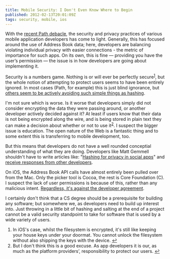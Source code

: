 ```yaml
---
title: Mobile Security: I Don't Even Know Where to Begin
published: 2012-02-13T20:01:09Z
tags: security, mobile, ios
---
```


With the [recent Path debacle](http://mclov.in/2012/02/08/path-uploads-your-entire-address-book-to-their-servers.html), the security and privacy practices of various mobile application developers has come to light. Generally, this has focused around the use of Address Book data; here, developers are balancing violating individual privacy with easier connections - the metric of importance for such apps. On its own, this is fine — providing you have the user’s permission — the issue is in how developers are going about implementing it.

Security is a numbers game. Nothing is or will ever be perfectly secure<sup><a href="#footnote_mobile_1" id="identifier_mobile_1" class="footnote-link">1</a></sup>, but the whole notion of attempting to protect users seems to have been entirely ignored. In most cases (Path, for example) this is just blind ignorance, but [others seem to be actively avoiding such simple things as hashing](http://mybroadband.co.za/news/cellular/43301-zing-mobile-messaging-app-all-the-details.html).

I'm not sure which is worse. Is it worse that developers simply did not consider encrypting the data they were passing around, or another developer actively decided against it? At least if users know that their data is not being encrypted along the wire, and is being stored in plain text they can make a decision about whether or not to use it<sup><a href="#footnote_mobile_2" id="identifier_mobile_2" class="footnote-link">2</a></sup>. I suspect the bigger issue is education. The open nature of the Web is a fantastic thing and to some extent this is transferring to mobile development, too. 

But this means that developers do not have a well rounded conceptial understanding of what they are doing. Developers like Matt Gemmell shouldn't have to write articles like: "[Hashing for privacy in social apps](http://mattgemmell.com/2012/02/11/hashing-for-privacy-in-social-apps/)" and [receive responses from other developers](http://twitter.com/mattgemmell/status/169039433226649600).

On iOS, the Address Book API calls have almost entirely been pulled over from the Mac. Only the picker tool is Cocoa, the rest is Core Foundation (C). I suspect the lack of user permissions is because of this, rather than any malicious intent. [Regardless, it's against the developer agreement](https://developer.apple.com/appstore/guidelines.html).

I certainly don't think that a CS degree should be a prerequisite  for building any software; but somewhere we, as developers need to build up interest into. Just throwing in a little bit of hashing and salting at the end of a project cannot be a valid security standpoint to take for software that is used by a wide variety of users.

<ol class="footnotes">
    <li id="footnote_mobile_1">In iOS's case, whilst the filesystem is encrypted, it's still like keeping your house keys under your doormat. You cannot unlock the filesystem without also shipping the keys with the device. <a href="#identifier_mobile_1">↩</a></li>
    <li id="footnote_mobile_2">But I don't think this is a good excuse. As app developers it is our, as much as the platform providers’, responsibility to protect our users. <a href="#identifier_mobile_2">↩</a></li>
</ol>

